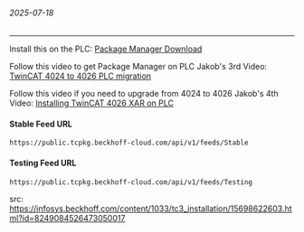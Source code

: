 ###### 2025-07-18
---

Install this on the PLC:
[Package Manager Download](https://www.beckhoff.com/en-us/support/download-finder/search-result/?download_group=725136885)

Follow this video to get Package Manager on PLC
Jakob's 3rd Video: [TwinCAT 4024 to 4026 PLC migration](https://www.youtube.com/watch?v=0J-uCUI7ZyA)

Follow this video if you need to upgrade from 4024 to 4026
Jakob's 4th Video: [Installing TwinCAT 4026 XAR on PLC](https://www.youtube.com/watch?v=VcsYMWHEQ8M)


#### Stable Feed URL
```
https://public.tcpkg.beckhoff-cloud.com/api/v1/feeds/Stable
```
#### Testing Feed URL
```
https://public.tcpkg.beckhoff-cloud.com/api/v1/feeds/Testing
```
src: https://infosys.beckhoff.com/content/1033/tc3_installation/15698622603.html?id=8249084526473050017

